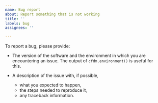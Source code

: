 ```yaml
---
name: Bug report
about: Report something that is not working
title: ''
labels: bug
assignees: ''

---
```


To report a bug, please provide:

* The version of the software and the environment in which you are encountering an issue. The output of `cfdm.environment()` is useful for this.

* A description of the issue with, if possible,
  - what you expected to happen,
  - the steps needed to reproduce it,
  - any traceback information.
